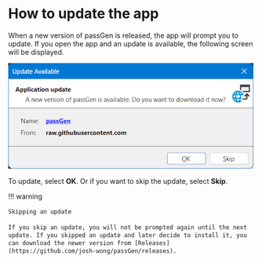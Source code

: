 # How to update the app

When a new version of passGen is released, the app will prompt you to update. If you open the app and an update is available, the following screen will be displayed.

![Example: Updating the app](https://github.com/josh-wong/passGen/blob/main/docs/assets/screenshots/update-available.png?raw=true)

To update, select **OK**. Or if you want to skip the update, select **Skip**.

!!! warning
    
    Skipping an update
    
    If you skip an update, you will not be prompted again until the next update. If you skipped an update and later decide to install it, you can download the newer version from [Releases](https://github.com/josh-wong/passGen/releases).
